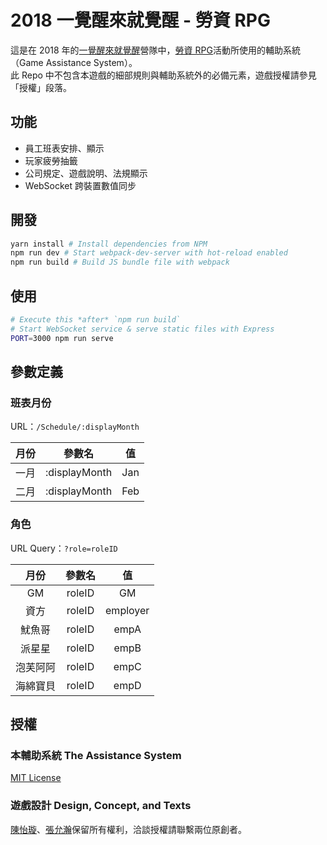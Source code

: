 # 2018 一覺醒來就覺醒 - 勞資 RPG
這是在 2018 年的[一覺醒來就覺醒](https://fb.me/Awakeningafterwakeup/)營隊中，[勞資 RPG](https://www.facebook.com/Awakeningafterwakeup/photos/a.726337747546274.1073741828.717786698401379/918298721683508/)活動所使用的輔助系統（Game Assistance System）。   
此 Repo 中不包含本遊戲的細部規則與輔助系統外的必備元素，遊戲授權請參見「授權」段落。

## 功能
* 員工班表安排、顯示
* 玩家疲勞抽籤
* 公司規定、遊戲說明、法規顯示
* WebSocket 跨裝置數值同步

## 開發
```bash
yarn install # Install dependencies from NPM
npm run dev # Start webpack-dev-server with hot-reload enabled
npm run build # Build JS bundle file with webpack
```

## 使用
```bash
# Execute this *after* `npm run build`
# Start WebSocket service & serve static files with Express
PORT=3000 npm run serve
```

## 參數定義
### 班表月份
URL：`/Schedule/:displayMonth`

| 月份 |     參數名    |  值 |
|:----:|:-------------:|:---:|
| 一月 | :displayMonth | Jan |
| 二月 | :displayMonth | Feb |

### 角色
URL Query：`?role=roleID`

|   月份   | 參數名 |    值    |
|:--------:|:------:|:--------:|
|    GM    | roleID |    GM    |
|   資方   | roleID | employer |
|  魷魚哥  | roleID |   empA   |
|  派星星  | roleID |   empB   |
| 泡芙阿阿 | roleID |   empC   |
| 海綿寶貝 | roleID |   empD   |

## 授權
### 本輔助系統 The Assistance System
[MIT License](LICENSE.txt)
### 遊戲設計 Design, Concept, and Texts
[陳怡璇](https://www.facebook.com/profile.php?id=100001557758192)、[張允瀚](https://www.facebook.com/82302z)保留所有權利，洽談授權請聯繫兩位原創者。
